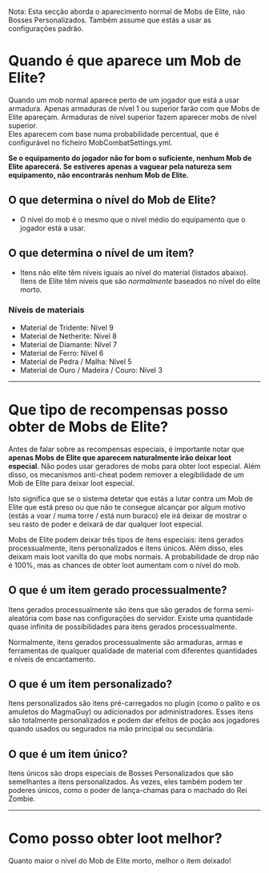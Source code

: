 Nota: Esta secção aborda o aparecimento normal de Mobs de Elite, não Bosses Personalizados. Também assume que estás a
usar as configurações padrão.

# Quando é que aparece um Mob de Elite?

Quando um mob normal aparece perto de um jogador que está a usar armadura. Apenas armaduras de nível 1 ou superior farão
com que Mobs de Elite apareçam. Armaduras de nível superior fazem aparecer mobs de nível superior.
<br>Eles aparecem com base numa probabilidade percentual, que é configurável no ficheiro MobCombatSettings.yml.

**Se o equipamento do jogador não for bom o suficiente, nenhum Mob de Elite aparecerá. Se estiveres apenas a vaguear
pela natureza sem equipamento, não encontrarás nenhum Mob de Elite.**

## O que determina o nível do Mob de Elite?

* O nível do mob é o mesmo que o nível médio do equipamento que o jogador está a usar.

## O que determina o nível de um item?

* Itens não elite têm níveis iguais ao nível do material (listados abaixo). Itens de Elite têm níveis que são
  *normalmente* baseados no nível do elite morto.

### Níveis de materiais
* Material de Tridente: Nível 9
* Material de Netherite: Nível 8
* Material de Diamante: Nível 7
* Material de Ferro: Nível 6
* Material de Pedra / Malha: Nível 5
* Material de Ouro / Madeira / Couro: Nível 3

***

# Que tipo de recompensas posso obter de Mobs de Elite?

Antes de falar sobre as recompensas especiais, é importante notar que **apenas Mobs de Elite que aparecem naturalmente
irão deixar loot especial**. Não podes usar geradores de mobs para obter loot especial. Além disso, os mecanismos
anti-cheat podem remover a elegibilidade de um Mob de Elite para deixar loot especial.

Isto significa que se o sistema detetar que estás a lutar contra um Mob de Elite que está preso ou que não te consegue
alcançar por algum motivo (estás a voar / numa torre / está num buraco) ele irá deixar de mostrar o seu rasto de poder e
deixará de dar qualquer loot especial.

Mobs de Elite podem deixar três tipos de itens especiais: itens gerados processualmente, itens personalizados e itens
únicos. Além disso, eles deixam mais loot vanilla do que mobs normais. A probabilidade de drop não é 100%, mas as
chances de obter loot aumentam com o nível do mob.

## O que é um item gerado processualmente?

Itens gerados processualmente são itens que são gerados de forma semi-aleatória com base nas configurações do servidor.
Existe uma quantidade quase infinita de possibilidades para itens gerados processualmente.

Normalmente, itens gerados processualmente são armaduras, armas e ferramentas de qualquer qualidade de material com
diferentes quantidades e níveis de encantamento.

## O que é um item personalizado?

Itens personalizados são itens pré-carregados no plugin (como o palito e os amuletos do MagmaGuy) ou adicionados por
administradores. Esses itens são totalmente personalizados e podem dar efeitos de poção aos jogadores quando usados ou
segurados na mão principal ou secundária.

## O que é um item único?

Itens únicos são drops especiais de Bosses Personalizados que são semelhantes a itens personalizados. Às vezes, eles
também podem ter poderes únicos, como o poder de lança-chamas para o machado do Rei Zombie.

***

# Como posso obter loot melhor?

Quanto maior o nível do Mob de Elite morto, melhor o item deixado!
